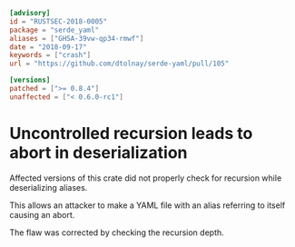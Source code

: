 ```toml
[advisory]
id = "RUSTSEC-2018-0005"
package = "serde_yaml"
aliases = ["GHSA-39vw-qp34-rmwf"]
date = "2018-09-17"
keywords = ["crash"]
url = "https://github.com/dtolnay/serde-yaml/pull/105"

[versions]
patched = [">= 0.8.4"]
unaffected = ["< 0.6.0-rc1"]
```

# Uncontrolled recursion leads to abort in deserialization

Affected versions of this crate did not properly check for recursion
while deserializing aliases.

This allows an attacker to make a YAML file with an alias referring
to itself causing an abort.

The flaw was corrected by checking the recursion depth.

